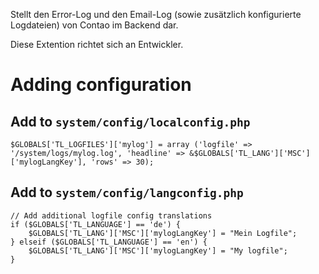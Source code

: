 Stellt den Error-Log und den Email-Log (sowie zusätzlich konfigurierte Logdateien) von Contao im Backend dar.

Diese Extention richtet sich an Entwickler.

Adding configuration
====================

## Add to `system/config/localconfig.php`
	$GLOBALS['TL_LOGFILES']['mylog'] = array ('logfile' => '/system/logs/mylog.log', 'headline' => &$GLOBALS['TL_LANG']['MSC']['mylogLangKey'], 'rows' => 30);

## Add to `system/config/langconfig.php`
	// Add additional logfile config translations
	if ($GLOBALS['TL_LANGUAGE'] == 'de') {
		$GLOBALS['TL_LANG']['MSC']['mylogLangKey'] = "Mein Logfile";
	} elseif ($GLOBALS['TL_LANGUAGE'] == 'en') {
		$GLOBALS['TL_LANG']['MSC']['mylogLangKey'] = "My logfile";
	}
